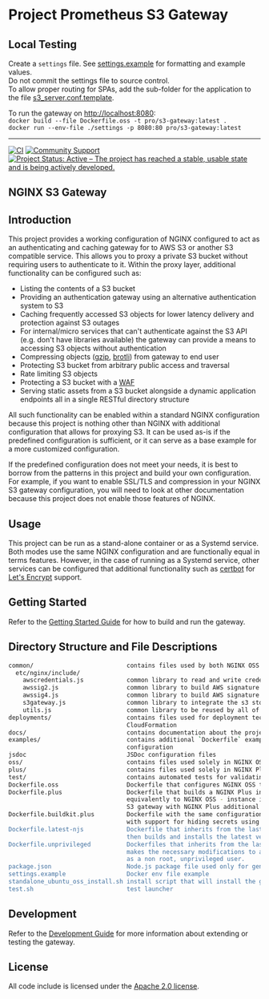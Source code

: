 # Project Prometheus S3 Gateway

## Local Testing

Create a `settings` file. See [settings.example](/settings.example) for formatting and example values.  
Do not commit the settings file to source control.  
To allow proper routing for SPAs, add the sub-folder for the application to the file [s3_server.conf.template](/common/etc/nginx/templates/gateway/s3_server.conf.template).

To run the gateway on [http://localhost:8080](http://localhost:8080):  
`docker build --file Dockerfile.oss -t pro/s3-gateway:latest .`  
`docker run --env-file ./settings -p 8080:80 pro/s3-gateway:latest`

---  

[![CI](https://github.com/GigaTech-net/pp-s3-gateway/actions/workflows/main.yml/badge.svg)](https://github.com/GigaTech-net/pp-s3-gateway/actions/workflows/main.yml)
[![Community Support](https://badgen.net/badge/support/gigatech/blue?icon=jira)](https://gigatech-net.atlassian.net/jira/software/c/projects/PRO/boards/3/backlog)
[![Project Status: Active – The project has reached a stable, usable state and is being actively developed.](https://www.repostatus.org/badges/latest/active.svg)](https://www.repostatus.org/#active)

## NGINX S3 Gateway

## Introduction

This project provides a working configuration of NGINX configured to act as
an authenticating and caching gateway for to AWS S3 or another S3 compatible
service. This allows you to proxy a private S3 bucket without requiring users
to authenticate to it. Within the proxy layer, additional functionality can be
configured such as:

* Listing the contents of a S3 bucket
* Providing an authentication gateway using an alternative authentication
   system to S3
* Caching frequently accessed S3 objects for lower latency delivery and
   protection against S3 outages
* For internal/micro services that can't authenticate against the S3 API
   (e.g. don't have libraries available) the gateway can provide a means
   to accessing S3 objects without authentication
* Compressing objects ([gzip](examples/gzip-compression), [brotli](examples/brotli-compression)) from gateway to end user
* Protecting S3 bucket from arbitrary public access and traversal
* Rate limiting S3 objects
* Protecting a S3 bucket with a [WAF](examples/modsecurity)
* Serving static assets from a S3 bucket alongside a dynamic application
   endpoints all in a single RESTful directory structure

All such functionality can be enabled within a standard NGINX configuration
because this project is nothing other than NGINX with additional configuration
that allows for proxying S3. It can be used as-is if the predefined
configuration is sufficient, or it can serve as a base example for a more
customized configuration.

If the predefined configuration does not meet your needs, it is best to borrow
from the patterns in this project and build your own configuration. For example,
if you want to enable SSL/TLS and compression in your NGINX S3 gateway
configuration, you will need to look at other documentation because this
project does not enable those features of NGINX.

## Usage

This project can be run as a stand-alone container or as a Systemd service.
Both modes use the same NGINX configuration and are functionally equal in terms
features. However, in the case of running as a Systemd service, other services
can be configured that additional functionality such as [certbot](https://certbot.eff.org/)
for [Let's Encrypt](https://letsencrypt.org/) support.

## Getting Started

Refer to the [Getting Started Guide](docs/getting_started.md) for how to build
and run the gateway.

## Directory Structure and File Descriptions

```bash
common/                          contains files used by both NGINX OSS and Plus configurations
  etc/nginx/include/
    awscredentials.js            common library to read and write credentials
    awssig2.js                   common library to build AWS signature 2
    awssig4.js                   common library to build AWS signature 4 and get a session token
    s3gateway.js                 common library to integrate the s3 storage from NGINX OSS and Plus
    utils.js                     common library to be reused by all of NJS codebases
deployments/                     contains files used for deployment technologies such as
                                 CloudFormation
docs/                            contains documentation about the project
examples/                        contains additional `Dockerfile` examples that extend the base 
                                 configuration
jsdoc                            JSDoc configuration files
oss/                             contains files used solely in NGINX OSS configurations
plus/                            contains files used solely in NGINX Plus configurations
test/                            contains automated tests for validating that the examples work
Dockerfile.oss                   Dockerfile that configures NGINX OSS to act as a S3 gateway
Dockerfile.plus                  Dockerfile that builds a NGINX Plus instance that is configured
                                 equivalently to NGINX OSS - instance is configured to act as a 
                                 S3 gateway with NGINX Plus additional features enabled
Dockerfile.buildkit.plus         Dockerfile with the same configuration as Dockerfile.plus, but
                                 with support for hiding secrets using Docker's Buildkit
Dockerfile.latest-njs            Dockerfile that inherits from the last build of the gateway and
                                 then builds and installs the latest version of njs from source
Dockerfile.unprivileged          Dockerfiles that inherits from the last build of the gateway and
                                 makes the necessary modifications to allow running the container
                                 as a non root, unprivileged user.
package.json                     Node.js package file used only for generating JSDoc
settings.example                 Docker env file example
standalone_ubuntu_oss_install.sh install script that will install the gateway as a Systemd service
test.sh                          test launcher
```

## Development

Refer to the [Development Guide](docs/development.md) for more information about extending or testing the gateway.

## License

All code include is licensed under the [Apache 2.0 license](LICENSE.txt).
